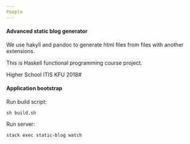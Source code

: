```yaml
---
Poople
---
```

#### Advanced static blog generator ####

We use hakyll and pandoc to generate html files from files with another extensions.

This is Haskell functional programming course project.

Higher School ITIS KFU 2018#

#### Application bootstrap

Run build script:
```
sh build.sh
```

Run server:
```
stack exec static-blog watch
```

